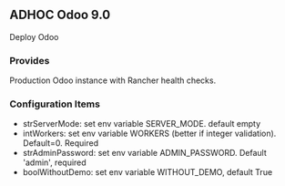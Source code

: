 ## ADHOC Odoo 9.0

Deploy Odoo

### Provides

Production Odoo instance with Rancher health checks.

### Configuration Items

 * strServerMode: set env variable SERVER_MODE. default empty
 * intWorkers: set env variable WORKERS (better if integer validation). Default=0. Required
 * strAdminPassword: set env variable ADMIN_PASSWORD. Default 'admin', required
 * boolWithoutDemo: set env variable WITHOUT_DEMO, default True
